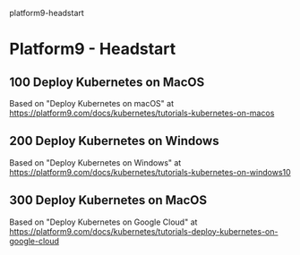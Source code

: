 platform9-headstart
# Platform9 - Headstart

## 100 Deploy Kubernetes on MacOS

Based on "Deploy Kubernetes on macOS" at https://platform9.com/docs/kubernetes/tutorials-kubernetes-on-macos

## 200 Deploy Kubernetes on Windows

Based on "Deploy Kubernetes on Windows" at https://platform9.com/docs/kubernetes/tutorials-kubernetes-on-windows10

## 300 Deploy Kubernetes on MacOS

Based on "Deploy Kubernetes on Google Cloud" at https://platform9.com/docs/kubernetes/tutorials-deploy-kubernetes-on-google-cloud



